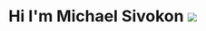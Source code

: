 <h1 align="center"> Hi I'm Michael Sivokon  <img src="https://raw.githubusercontent.com/blackcater/blackcater/main/images/Hi.gif"></h1

